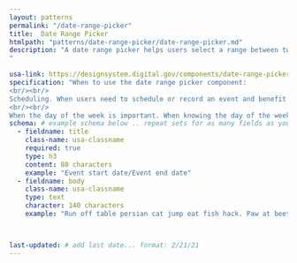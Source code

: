 ```yaml
---
layout: patterns
permalink: "/date-range-picker"
title:  Date Range Picker
htmlpath: "patterns/date-range-picker/date-range-picker.md"
description: "A date range picker helps users select a range between two dates.
" 

usa-link: https://designsystem.digital.gov/components/date-range-picker/
specification: "When to use the date range picker component:
<br/><br/>
Scheduling. When users need to schedule or record an event and benefit from the context of a calendar.
<br/><br/>
When the day of the week is important. When knowing the day of the week helps users choose a specific date."
schema: # example schema below .. repeat sets for as many fields as you have
  - fieldname: title
    class-name: usa-classname
    required: true
    type: h3
    content: 80 characters
    example: "Event start date/Event end date"
  - fieldname: body
    class-name: usa-classname
    type: text
    character: 140 characters
    example: "Run off table persian cat jump eat fish hack. Paw at beetle and eat it before it gets away demand"



last-updated: # add last date... format: 2/21/21
---
```

<!--- if extra information is needed for this pattern, write here in Markdown. -->
<!--- to learn markdown format go to https://docs.github.com/en/github/writing-on-github/basic-writing-and-formatting-syntax -->


